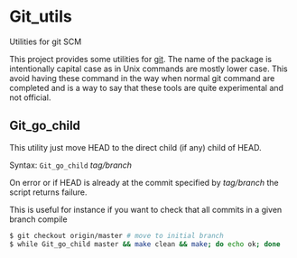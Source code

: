 # Git_utils
Utilities for git SCM

This project provides some utilities for [git](https://git-scm.com/).
The name of the package is intentionally capital case as in Unix commands
are mostly lower case. This avoid having these command in the way when
normal git command are completed and is a way to say that these tools
are quite experimental and not official.

## Git_go_child

This utility just move HEAD to the direct child (if any) child of HEAD.

Syntax: `Git_go_child` *tag/branch*

On error or if HEAD is already at the commit specified by *tag/branch* the script
returns failure.

This is useful for instance if you want to check that all commits in a given
branch compile

```bash
$ git checkout origin/master # move to initial branch
$ while Git_go_child master && make clean && make; do echo ok; done
```

